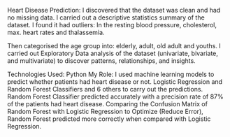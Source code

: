 Heart Disease Prediction:
I discovered that the dataset was clean and had no missing data.
I carried out a descriptive statistics summary of the dataset. I found it had outliers: In the resting blood pressure, cholesterol, max. heart rates and thalassemia.

Then categorised the age group into: elderly, adult, old adult and youths.
I carried out Exploratory Data analysis of the dataset (univariate, bivariate, and multivariate) to discover patterns, relationships, and insights.

Technologies Used: Python
My Role: I used machine learning models to predict whether patients had heart disease or not. Logistic Regression and Random Forest Classifiers and 6 others to carry out the predictions. 
Random Forest Classifier predicted accurately with a precision rate of 87% of the patients had heart disease. 
Comparing the Confusion Matrix of Random Forest with Logistic Regression to Optimize (Reduce Error), Random Forest predicted more correctly when compared with Logistic Regression.
